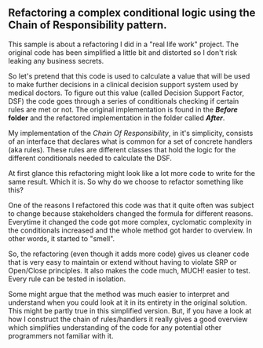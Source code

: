 ﻿## Refactoring a complex conditional logic using the Chain of Responsibility pattern.
This sample is about a refactoring I did in a "real life work" project. The original code has been simplified a little bit and distorted so I don't risk leaking any business secrets.

So let's pretend that this code is used to calculate a value that will be used to make further decisions in a clinical decision support system used by medical doctors.
To figure out this value (called Decision Support Factor, DSF) the code goes through a series of conditionals checking if certain rules are met or not.
The original implementation is found in the <b><i>Before</i> folder</b> and the refactored implementation in the folder called <b><i>After</i></b>.

My implementation of the <i>Chain Of Responsibility</i>, in it's simplicity, consists of an interface that declares what is common for a set of concrete handlers (aka rules). These rules are different classes that hold the logic for the different conditionals needed to calculate the DSF.

At first glance this refactoring might look like a lot more code to write for the same result. Which it is. So why do we choose to refactor something like this?

One of the reasons I refactored this code was that it quite often was subject to change because stakeholders changed the formula for different reasons. Everytime it changed the code got more complex, cyclomatic complexity in the conditionals increased and the whole method got harder to overview. In other words, it started to "smell".

So, the refactoring (even though it adds more code) gives us cleaner code that is very easy to maintain or extend without having to violate SRP or Open/Close principles. It also makes the code much, MUCH! easier to test. Every rule can be tested in isolation. 

Some might argue that the method was much easier to interpret and understand when you could look at it in its entirety in the original solution. This might be partly true in this simplified version. But, if you have a look at how I construct the chain of rules/handlers it really gives a good overview which simplifies understanding of the code for any potential other programmers not familiar with it.
